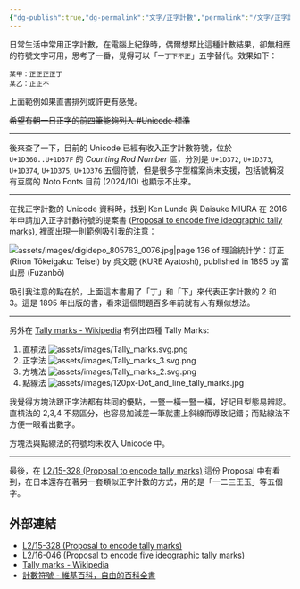 ```yaml
---
{"dg-publish":true,"dg-permalink":"文字/正字計數","permalink":"/文字/正字計數/"}
---
```



日常生活中常用正字計數，在電腦上紀錄時，偶爾想類比這種計數結果，卻無相應的符號文字可用，思考了一番，覺得可以「`一丁下不正`」五字替代。效果如下：

```
某甲：正正正正丁
某乙：正正不
```

上面範例如果直書排列或許更有感覺。

~~希望有朝一日正字的前四筆能夠列入 #Unicode 標準~~

----

後來查了一下，目前的 Unicode 已經有收入正字計數符號，位於 `U+1D360..U+1D37F` 的 *Counting Rod Number* 區，分別是 `U+1D372`, `U+1D373`, `U+1D374`, `U+1D375`, `U+1D376` 五個符號，但是很多字型檔案尚未支援，包括號稱沒有豆腐的 Noto Fonts 目前 (2024/10) 也顯示不出來。

----

在找正字計數的 Unicode 資料時，找到 Ken Lunde 與 Daisuke MIURA 在 2016 年申請加入正字計數符號的提案書 ([Proposal to encode five ideographic tally marks](https://www.unicode.org/L2/L2016/16046-ideo-tally-marks.pdf)), 裡面出現一則範例吸引我的注意：

![assets/images/digidepo_805763_0076.jpg|page 136 of 理論統計学：訂正 (Riron Tōkeigaku: Teisei) by 呉文聰 (KURE Ayatoshi), published in 1895 by 富山房 (Fuzanbō)](/img/user/assets/images/digidepo_805763_0076.jpg)

吸引我注意的點在於，上面這本書用了「丁」和「下」來代表正字計數的 2 和 3。這是 1895 年出版的書，看來這個問題百多年前就有人有類似想法。

----

另外在 [Tally marks - Wikipedia](https://en.wikipedia.org/wiki/Tally_marks) 有列出四種 Tally Marks:

1. 直槓法 ![assets/images/Tally_marks.svg.png](/img/user/assets/images/Tally_marks.svg.png)
2. 正字法 ![assets/images/Tally_marks_3.svg.png](/img/user/assets/images/Tally_marks_3.svg.png)
3. 方塊法 ![assets/images/Tally_marks_2.svg.png](/img/user/assets/images/Tally_marks_2.svg.png)
4. 點線法 
![assets/images/120px-Dot_and_line_tally_marks.jpg](/img/user/assets/images/120px-Dot_and_line_tally_marks.jpg)

我覺得方塊法跟正字法都有共同的優點，一豎一橫一豎一橫，好記且型態易辨認。直槓法的 2,3,4 不易區分，也容易加減差一筆就畫上斜線而導致記錯；而點線法不方便一眼看出數字。

方塊法與點線法的符號均未收入 Unicode 中。

----

最後，在 [L2/15-328 (Proposal to encode tally marks)](https://www.unicode.org/L2/L2015/15328-tally-marks.pdf) 這份 Proposal 中有看到，在日本還存在著另一套類似正字計數的方式，用的是「一二三王玉」等五個字。

## 外部連結

- [L2/15-328 (Proposal to encode tally marks)](https://www.unicode.org/L2/L2015/15328-tally-marks.pdf)
- [L2/16-046 (Proposal to encode five ideographic tally marks)](https://www.unicode.org/L2/L2016/16046-ideo-tally-marks.pdf)
- [Tally marks - Wikipedia](https://en.wikipedia.org/wiki/Tally_marks)
- [計數符號 - 維基百科，自由的百科全書](https://zh.wikipedia.org/zh-tw/%E8%AE%A1%E6%95%B0%E7%AC%A6%E5%8F%B7)
